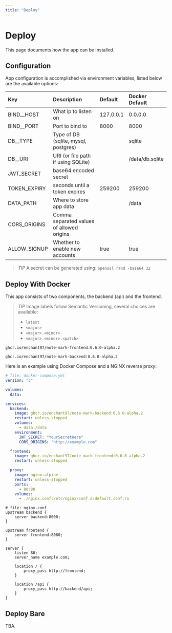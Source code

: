```yaml
---
title: "Deploy"
---
```


# Deploy
This page documents how the app can be installed.

## Configuration
App configuration is accomplished via environment variables, listed below are the available options:

| Key          | Description                               | Default   | Docker Default  |
|:------------ |:----------------------------------------- |:----------|:--------------- |
| BIND__HOST   | What ip to listen on                      | 127.0.0.1 | 0.0.0.0         |
| BIND__PORT   | Port to bind to                           | 8000      | 8000            |
| DB__TYPE     | Type of DB (sqlite, mysql, postgres)      |           | sqlite          |
| DB__URI      | URI (or file path if using SQLite)        |           | /data/db.sqlite |
| JWT_SECRET   | base64 encoded secret                     |           |                 |
| TOKEN_EXPIRY | seconds until a token expires             | 259200    | 259200          |
| DATA_PATH    | Where to store app data                   |           | /data           |
| CORS_ORIGINS | Comma separated values of allowed origins |           |                 |
| ALLOW_SIGNUP | Whether to enable new accounts            |  true     | true            |

> *TIP* A secret can be generated using: `openssl rand -base64 32`


## Deploy With Docker
This app consists of two components, the backend (api) and the frontend.

> *TIP* Image labels follow Semantic Versioning, several choices are available:
>
> - `latest`
> - `<major>`
> - `<major>.<minor>`
> - `<major>.<minor>.<patch>`

```
ghcr.io/enchant97/note-mark-frontend:0.6.0-alpha.2
```

```
ghcr.io/enchant97/note-mark-backend:0.6.0-alpha.2
```

Here is an example using Docker Compose and a NGINX reverse proxy:

```yml
# file: docker-compose.yml
version: "3"

volumes:
  data:

services:
  backend:
    image: ghcr.io/enchant97/note-mark-backend:0.6.0-alpha.2
    restart: unless-stopped
    volumes:
      - data:/data
    environment:
      JWT_SECRET: "YourSecretHere"
      CORS_ORIGINS: "http://example.com"

  frontend:
    image: ghcr.io/enchant97/note-mark-frontend:0.6.0-alpha.2
    restart: unless-stopped

  proxy:
    image: nginx:alpine
    restart: unless-stopped
    ports:
      - 80:80
    volumes:
      - ./nginx.conf:/etc/nginx/conf.d/default.conf:ro
```

```properties
# file: nginx.conf
upstream backend {
    server backend:8000;
}

upstream frontend {
    server frontend:8080;
}

server {
    listen 80;
    server_name example.com;

    location / {
        proxy_pass http://frontend;
    }

    location /api {
        proxy_pass http://backend/api;
    }
}
```

## Deploy Bare
TBA.
